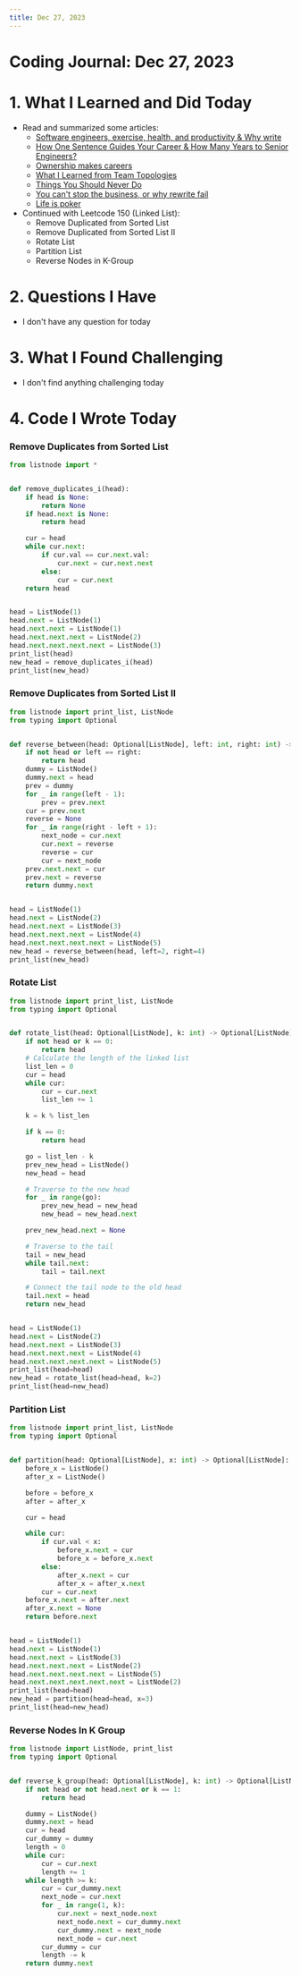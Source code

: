 ```yaml
---
title: Dec 27, 2023
---
```


# Coding Journal: Dec 27, 2023

# 1. What I Learned and Did Today
- Read and summarized some articles:
    - [Software engineers, exercise, health, and productivity & Why write](https://quinnle.io/docs/tech-blogs/swizec/post_3)
    - [How One Sentence Guides Your Career & How Many Years to Senior Engineers?](https://quinnle.io/docs/tech-blogs/swizec/post_5)
    - [Ownership makes careers](https://quinnle.io/docs/tech-blogs/swizec/post_7)
    - [What I Learned from Team Topologies](https://quinnle.io/docs/tech-blogs/swizec/post_8)
    - [Things You Should Never Do](https://quinnle.io/docs/tech-blogs/notes/post_31)
    - [You can't stop the business, or why rewrite fail](https://quinnle.io/docs/tech-blogs/swizec/post_9)
    - [Life is poker](https://quinnle.io/docs/tech-blogs/swizec/post_10)
- Continued with Leetcode 150 (Linked List):
    - Remove Duplicated from Sorted List
    - Remove Duplicated from Sorted List II
    - Rotate List
    - Partition List
    - Reverse Nodes in K-Group

# 2. Questions I Have
- I don't have any question for today

# 3. What I Found Challenging
- I don't find anything challenging today

# 4. Code I Wrote Today

### Remove Duplicates from Sorted List

```python
from listnode import *


def remove_duplicates_i(head):
    if head is None:
        return None
    if head.next is None:
        return head

    cur = head
    while cur.next:
        if cur.val == cur.next.val:
            cur.next = cur.next.next
        else:
            cur = cur.next
    return head


head = ListNode(1)
head.next = ListNode(1)
head.next.next = ListNode(1)
head.next.next.next = ListNode(2)
head.next.next.next.next = ListNode(3)
print_list(head)
new_head = remove_duplicates_i(head)
print_list(new_head)
```

### Remove Duplicates from Sorted List II

```python
from listnode import print_list, ListNode
from typing import Optional


def reverse_between(head: Optional[ListNode], left: int, right: int) -> Optional[ListNode]:
    if not head or left == right:
        return head
    dummy = ListNode()
    dummy.next = head
    prev = dummy
    for _ in range(left - 1):
        prev = prev.next
    cur = prev.next
    reverse = None
    for _ in range(right - left + 1):
        next_node = cur.next
        cur.next = reverse
        reverse = cur
        cur = next_node
    prev.next.next = cur
    prev.next = reverse
    return dummy.next


head = ListNode(1)
head.next = ListNode(2)
head.next.next = ListNode(3)
head.next.next.next = ListNode(4)
head.next.next.next.next = ListNode(5)
new_head = reverse_between(head, left=2, right=4)
print_list(new_head)
```

### Rotate List 

```python
from listnode import print_list, ListNode
from typing import Optional


def rotate_list(head: Optional[ListNode], k: int) -> Optional[ListNode]:
    if not head or k == 0:
        return head
    # Calculate the length of the linked list
    list_len = 0
    cur = head
    while cur:
        cur = cur.next
        list_len += 1

    k = k % list_len

    if k == 0:
        return head

    go = list_len - k
    prev_new_head = ListNode()
    new_head = head

    # Traverse to the new head
    for _ in range(go):
        prev_new_head = new_head
        new_head = new_head.next

    prev_new_head.next = None

    # Traverse to the tail
    tail = new_head
    while tail.next:
        tail = tail.next

    # Connect the tail node to the old head
    tail.next = head
    return new_head


head = ListNode(1)
head.next = ListNode(2)
head.next.next = ListNode(3)
head.next.next.next = ListNode(4)
head.next.next.next.next = ListNode(5)
print_list(head=head)
new_head = rotate_list(head=head, k=2)
print_list(head=new_head)
```

### Partition List

```python
from listnode import print_list, ListNode
from typing import Optional


def partition(head: Optional[ListNode], x: int) -> Optional[ListNode]:
    before_x = ListNode()
    after_x = ListNode()

    before = before_x
    after = after_x

    cur = head

    while cur:
        if cur.val < x:
            before_x.next = cur
            before_x = before_x.next
        else:
            after_x.next = cur
            after_x = after_x.next
        cur = cur.next
    before_x.next = after.next
    after_x.next = None
    return before.next


head = ListNode(1)
head.next = ListNode(1)
head.next.next = ListNode(3)
head.next.next.next = ListNode(2)
head.next.next.next.next = ListNode(5)
head.next.next.next.next.next = ListNode(2)
print_list(head=head)
new_head = partition(head=head, x=3)
print_list(head=new_head)

```

### Reverse Nodes In K Group

```python
from listnode import ListNode, print_list
from typing import Optional


def reverse_k_group(head: Optional[ListNode], k: int) -> Optional[ListNode]:
    if not head or not head.next or k == 1:
        return head

    dummy = ListNode()
    dummy.next = head
    cur = head
    cur_dummy = dummy
    length = 0
    while cur:
        cur = cur.next
        length += 1
    while length >= k:
        cur = cur_dummy.next
        next_node = cur.next
        for _ in range(1, k):
            cur.next = next_node.next
            next_node.next = cur_dummy.next
            cur_dummy.next = next_node
            next_node = cur.next
        cur_dummy = cur
        length -= k
    return dummy.next

```